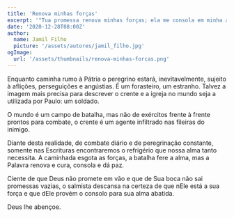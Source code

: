 ```yaml
---
title: 'Renova minhas forças'
excerpt: '"Tua promessa renova minhas forças; ela me consola em minha aflição" (Salmo 119.50)'
date: '2020-12-28T08:00Z'
author:
  name: Jamil Filho
  picture: '/assets/autores/jamil_filho.jpg'
ogImage:
  url: '/assets/thumbnails/renova-minhas-forcas.png'
---
```


Enquanto caminha rumo à Pátria o peregrino estará, inevitavelmente, sujeito à aflições, perseguições e angústias. É um forasteiro, um estranho. Talvez a imagem mais precisa para descrever o crente e a igreja no mundo seja a utilizada por Paulo: um soldado.

O mundo é um campo de batalha, mas não de exércitos frente à frente prontos para combate, o crente é um agente infiltrado nas fileiras do inimigo.

Diante desta realidade, de combate diário e de peregrinação constante, somente nas Escrituras encontraremos o refrigério que nossa alma tanto necessita. A caminhada esgota as forças, a batalha fere a alma, mas a Palavra renova e cura, consola e dá paz.

Ciente de que Deus não promete em vão e que de Sua boca não sai promessas vazias, o salmista descansa na certeza de que nEle está a sua força e que dEle provém o consolo para sua alma abatida.

Deus lhe abençoe.
